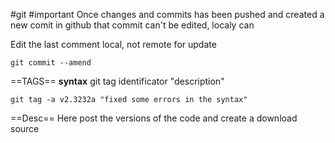 #git #important Once changes and commits has been pushed and created a new comit in github that commit can't be edited, localy can

Edit the last comment local, not remote for update 
```
git commit --amend
```

==TAGS==
**syntax**
git tag identificator "description"
```
git tag -a v2.3232a "fixed some errors in the syntax"
```
==Desc==
Here post the versions of the code and create a download source
